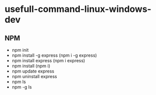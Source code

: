 # usefull-command-linux-windows-dev

## NPM
- npm init
- npm install -g express (npm i -g express)
- npm install express (npm i express)
- npm install (npm i)
- npm update express
- npm uninstall express
- npm ls
- npm -g ls
